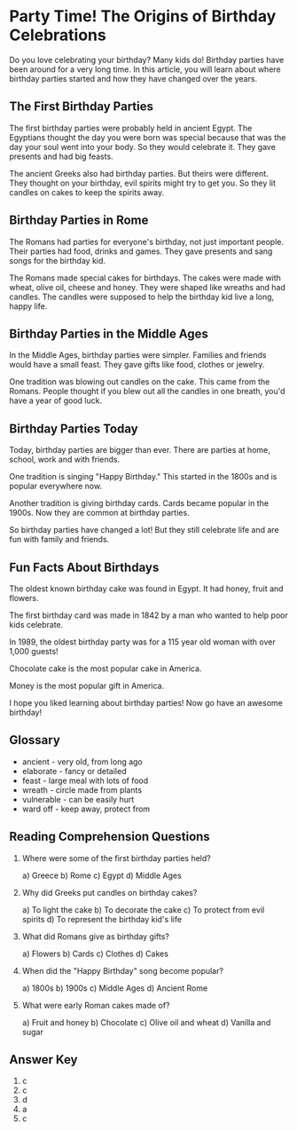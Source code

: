 # Party Time! The Origins of Birthday Celebrations

Do you love celebrating your birthday? Many kids do! Birthday parties have been around for a very long time. In this article, you will learn about where birthday parties started and how they have changed over the years.

## The First Birthday Parties

The first birthday parties were probably held in ancient Egypt. The Egyptians thought the day you were born was special because that was the day your soul went into your body. So they would celebrate it. They gave presents and had big feasts.

The ancient Greeks also had birthday parties. But theirs were different. They thought on your birthday, evil spirits might try to get you. So they lit candles on cakes to keep the spirits away.

## Birthday Parties in Rome

The Romans had parties for everyone's birthday, not just important people. Their parties had food, drinks and games. They gave presents and sang songs for the birthday kid.

The Romans made special cakes for birthdays. The cakes were made with wheat, olive oil, cheese and honey. They were shaped like wreaths and had candles. The candles were supposed to help the birthday kid live a long, happy life.

## Birthday Parties in the Middle Ages

In the Middle Ages, birthday parties were simpler. Families and friends would have a small feast. They gave gifts like food, clothes or jewelry.

One tradition was blowing out candles on the cake. This came from the Romans. People thought if you blew out all the candles in one breath, you'd have a year of good luck.

## Birthday Parties Today

Today, birthday parties are bigger than ever. There are parties at home, school, work and with friends.

One tradition is singing "Happy Birthday." This started in the 1800s and is popular everywhere now.

Another tradition is giving birthday cards. Cards became popular in the 1900s. Now they are common at birthday parties.

So birthday parties have changed a lot! But they still celebrate life and are fun with family and friends.

## Fun Facts About Birthdays

The oldest known birthday cake was found in Egypt. It had honey, fruit and flowers.

The first birthday card was made in 1842 by a man who wanted to help poor kids celebrate.

In 1989, the oldest birthday party was for a 115 year old woman with over 1,000 guests!

Chocolate cake is the most popular cake in America.

Money is the most popular gift in America.

I hope you liked learning about birthday parties! Now go have an awesome birthday!

## Glossary

- ancient - very old, from long ago
- elaborate - fancy or detailed
- feast - large meal with lots of food
- wreath - circle made from plants
- vulnerable - can be easily hurt
- ward off - keep away, protect from

## Reading Comprehension Questions

1. Where were some of the first birthday parties held?

   a) Greece
   b) Rome
   c) Egypt
   d) Middle Ages

2. Why did Greeks put candles on birthday cakes?

   a) To light the cake
   b) To decorate the cake
   c) To protect from evil spirits
   d) To represent the birthday kid's life

3. What did Romans give as birthday gifts?

   a) Flowers
   b) Cards
   c) Clothes
   d) Cakes

4. When did the "Happy Birthday" song become popular?

   a) 1800s
   b) 1900s
   c) Middle Ages
   d) Ancient Rome

5. What were early Roman cakes made of?

   a) Fruit and honey
   b) Chocolate
   c) Olive oil and wheat
   d) Vanilla and sugar

## Answer Key

1. c
2. c
3. d
4. a
5. c
